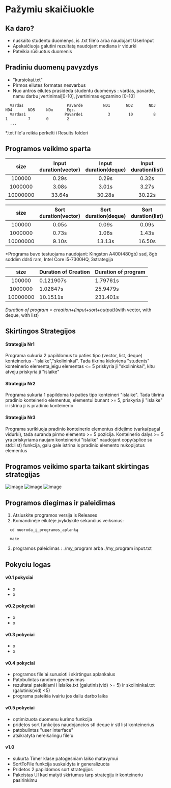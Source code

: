 # Pažymiu skaičiuokle

## Ka daro?
- nuskaito studentu duomenys, is .txt file'o arba naudojant UserInput
- Apskaičiuoja galutini rezultatą naudojant mediana ir vidurki
- Pateikia rūšiuotus duomenis

## Pradiniu duomenų pavyzdys
- "kursiokai.txt"
- Pirmos eilutes formatas nesvarbus
- Nuo antros eilutes prasideda studentu duomenys : vardas, pavarde, namu darbu įvertinimai[0-10], įvertinimas egzamino  [0-10]
```shell
  Vardas                   Pavarde         ND1       ND2       ND3       ND4       ND5     NDx      Egz.
  Vardas1                 Pavarde1           3        10         8         1         7       0        2
  ...
```
*.txt file'a reikia perkelti i Results folderi

## Programos veikimo sparta
|   size   | Input duration(vector) | Input duration(deque)  | Input duration(list) |
|:--------:|:----------------------:|:----------------------:|:--------------------:|
|  100000  |          0.29s         |          0.29s         |         0.32s        |
|  1000000 |          3.08s         |          3.01s         |         3.27s        |
| 10000000 |         33.64s         |         30.28s         |        30.22s        |

|   size   | Sort duration(vector) | Sort duration(deque)  | Sort duration(list) |
|:--------:|:---------------------:|:---------------------:|:-------------------:|
|  100000  |         0.05s         |         0.09s         |        0.09s        |
|  1000000 |         0.73s         |         1.08s         |        1.43s        |
| 10000000 |         9.10s         |         13.13s        |        16.50s       |

*Programa buvo testuojama naudojant: Kingston A400(480gb) ssd, 8gb soddim ddr4 ram, Intel Core i5-7300HQ, 3strategija

|   size   | Duration of Creation | Duration of program |
|:--------:|----------------------|---------------------|
|  100000  | 0.121907s            | 1.79761s            |
|  1000000 | 1.02847s             | 25.9479s            |
| 10000000 | 10.1511s             | 231.401s            |

*Duration of program = creation+(input+sort+output)*(with vector, with deque, with list)
## Skirtingos Strategijos

#### Strategija Nr1
  Programa sukuria 2 papildomus to paties tipo (vector, list, deque) konteinerius -"islaike","skolininkai". 
  Tada tikrina kiekviena "students" konteinerio elementa,jeigu elementas <= 5 priskyria ji "skolininkai",
  kitu atveju priskyria ji "islaike"
 
#### Strategija Nr2 
  Programa sukuria 1 papildoma to paties tipo konteineri "islaike". Tada tikrina pradinio konteinerio elementus,
  elementui bunant >= 5, priskyria ji "islaike" ir istrina ji is pradinio konteinerio
 
#### Strategija Nr3
  Programa surikiuoja pradinio konteinerio elementus didejimo tvarka(pagal vidurki), tada suranda pirmo elemento >= 5 pozicija.
  Konteinerio dalys >= 5 yra priskyriama naujam konteineriui "islaike" naudojant copy(splice su std::list) funkcija, 
  galu gale istrina is pradinio elemento nukopijotus elementus
  
## Programos veikimo sparta taikant skirtingas strategijas  
![image](https://user-images.githubusercontent.com/54241089/114406516-46d75a80-9bb0-11eb-9902-fe78bf83490d.png)
![image](https://user-images.githubusercontent.com/54241089/114406906-9453c780-9bb0-11eb-9f07-0cb1351c3e72.png)
![image](https://user-images.githubusercontent.com/54241089/114408266-eb0dd100-9bb1-11eb-9024-c26b273034d4.png)

 
## Programos diegimas ir paleidimas
1. Atsiuskite programos versija is Releases
2. Komandinėje eilutėje įvykdykite sekančius veiksmus:
```shell
  cd nuoroda_į_programos_aplanką

  make
```
3. programos paleidimas :   ./my_program arba ./my_program input.txt 

## Pokyciu logas
#### v0.1 pokyciai
- x
- x
#### v0.2 pokyciai
- x
- x
#### v0.3 pokyciai
- x
- x
#### v0.4 pokyciai
- programos file'ai surusioti i skirtingus aplankalus
- Patobulintas random generavimas
- rezultatai pateikiami i  islaike.txt (galutinis(vid) >= 5) ir  skolininkai.txt (galutinis(vid) <5)
- programa pateikia ivairiu jos daliu darbo laika
#### v0.5 pokyciai
- optimizuota duomenu kurimo funkcija
- pridetos sort funkcijos naudojancios stl deque ir stl list konteinerius
- patobulintas "user interface"
- atsikratyta nereikalingu file'u
#### v1.0
- sukurta Timer klase patogesniam laiko matavymui
- SortToFile funkcija suskaidyta ir generalizuota
- Pridetos 2 papildomos sort strategijos
- Pakeistas UI kad matyti skirtumus tarp strategiju ir konteineriu pasirinkimu

